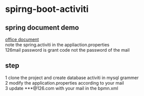 # spirng-boot-activiti 

## spring document demo  
[office document](https://spring.io/blog/2015/03/08/getting-started-with-activiti-and-spring-boot)  
note the spring.activiti in the appliaction.properties  
126mail password is grant code not the password of the mail  

## step    
1 clone the project and create database activiti in mysql grammer    
2 modify the application.properties according to your mail  
3 update ***@126.com with your mail in the bpmn.xml
